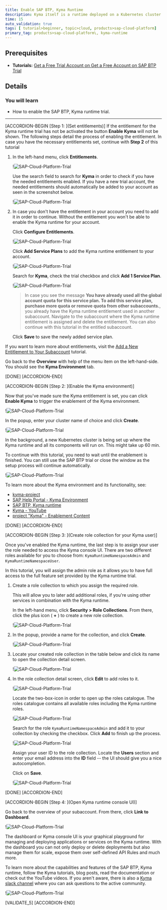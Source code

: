 ```yaml
---
title: Enable SAP BTP, Kyma Runtime
description: Kyma itself is a runtime deployed on a Kubernetes cluster and is using all sorts of services to provide you an easy to use environment for your applications and services to run in. For example, the Kyma runtime is using `Istio` to bring a Service Mesh to you. You will learn how to enable the SAP BTP, Kyma runtime.
time: 15
auto_validation: true
tags: [ tutorial>beginner, topic>cloud, products>sap-cloud-platform]
primary_tag: products>sap-cloud-platform\, kyma-runtime
---
```


## Prerequisites
 - **Tutorials:** [Get a Free Trial Account on Get a Free Account on SAP BTP Trial](hcp-create-trial-account)

## Details
### You will learn
  - How to enable the SAP BTP, Kyma runtime trial.

---

[ACCORDION-BEGIN [Step 1: ](Set entitlements)]
If the entitlement for the Kyma runtime trial has not be activated the button **Enable Kyma** will not be shown. The following steps detail the process of enabling the entitlement. In case you have the necessary entitlements set, continue with **Step 2** of this tutorial

1. In the left-hand menu, click **Entitlements**.

    !![SAP-Cloud-Platform-Trial](kyma-getting-started-01.png)

    Use the search field to search for **Kyma** in order to check if you have the needed entitlements enabled. If you have a new trial account, the needed entitlements should automatically be added to your account as seen in the screenshot below.

    !![SAP-Cloud-Platform-Trial](kyma-getting-started-02.png)

2. In case you don't have the entitlement in your account you need to add it in order to continue. Without the entitlement you won't be able to enable the Kyma runtime for your account.

    Click **Configure Entitlements**.

    !![SAP-Cloud-Platform-Trial](kyma-getting-started-02b.png)

    Click **Add Service Plans** to add the Kyma runtime entitlement to your account.

    !![SAP-Cloud-Platform-Trial](kyma-getting-started-02c.png)

    Search for **Kyma**, check the trial checkbox and click **Add 1 Service Plan**.

    !![SAP-Cloud-Platform-Trial](kyma-getting-started-02d.png)

    > In case you see the message **You have already used all the global account quota for this service plan. To add this service plan, purchase more quota or remove quota from other subaccounts.**, you already have the Kyma runtime entitlement used in another subaccount. Navigate to the subaccount where the Kyma runtime entitlement is assigned and delete the entitlement. You can also continue with this tutorial in the entitled subaccount.

    Click **Save** to save the newly added service plan.

If you want to learn more about entitlements, visit the [Add a New Entitlement to Your Subaccount](cp-cf-entitlements-add) tutorial.

Go back to the **Overview** with help of the menu item on the left-hand-side. You should see the **Kyma Environment** tab.

[DONE]
[ACCORDION-END]

[ACCORDION-BEGIN [Step 2: ](Enable the Kyma environment)]

Now that you've made sure the Kyma entitlement is set, you can click **Enable Kyma** to trigger the enablement of the Kyma environment.

!![SAP-Cloud-Platform-Trial](kyma-getting-started-03.png)

In the popup, enter your cluster name of choice and click **Create**.

!![SAP-Cloud-Platform-Trial](kyma-getting-started-03b.png)

In the background, a new Kubernetes cluster is being set up where the Kyma runtime and all its components will run on. This might take up 60 min.

To continue with this tutorial, you need to wait until the enablement is finished. You can still use the SAP BTP trial or close the window as the setup process will continue automatically.

!![SAP-Cloud-Platform-Trial](kyma-getting-started-03c.png)

To learn more about the Kyma environment and its functionality, see:

- [kyma-project](https://kyma-project.io/docs/)
- [SAP Help Portal - Kyma Environment](https://help.sap.com/viewer/3504ec5ef16548778610c7e89cc0eac3/Cloud/en-US/468c2f3c3ca24c2c8497ef9f83154c44.html)
- [SAP BTP, Kyma runtime](https://discovery-center.cloud.sap/serviceCatalog/kyma-runtime)
- [Kyma - YouTube](https://www.youtube.com/channel/UC8Q8bBtYe9gQN-dQ-_L8JvQ)
- [project "Kyma" - Enablement Content](https://www.youtube.com/playlist?list=PL6RpkC85SLQC33__v6BFLDcV32uy5D3Rz)

[DONE]
[ACCORDION-END]

[ACCORDION-BEGIN [Step 3: ](Create role collection for your Kyma user)]

Once you've enabled the Kyma runtime, the last step is to assign your user the role needed to access the Kyma console UI. There are two different roles available for you to choose from: `KymaRuntimeNamespaceAdmin` and `KymaRuntimeNamespaceUser`.

In this tutorial, you will assign the admin role as it allows you to have full access to the full feature set provided by the Kyma runtime trial.

1. Create a role collection to which you assign the required role.

    This will allow you to later add additional roles, if you're using other services in combination with the Kyma runtime.

    In the left-hand menu, click **Security > Role Collections**. From there, click the plus icon ( **+** ) to  create a new role collection.

    !![SAP-Cloud-Platform-Trial](kyma-getting-started-04.png)

2. In the popup, provide a name for the collection, and click **Create**.

    !![SAP-Cloud-Platform-Trial](kyma-getting-started-05.png)

3. Locate your created role collection in the table below and click its name to open the collection detail screen.

    !![SAP-Cloud-Platform-Trial](kyma-getting-started-06.png)

4. In the role collection detail screen, click **Edit** to add roles to it.

    !![SAP-Cloud-Platform-Trial](kyma-getting-started-07.png)

    Locate the two-box-icon in order to open up the roles catalogue. The roles catalogue contains all available roles including the Kyma runtime roles.

    !![SAP-Cloud-Platform-Trial](kyma-getting-started-08.png)

    Search for the role `KymaRuntimeNamespaceAdmin` and add it to your collection by checking the checkbox. Click **Add** to finish up the process.

    !![SAP-Cloud-Platform-Trial](kyma-getting-started-09.png)

    Assign your user ID to the role collection. Locate the **Users** section and enter your email address into the **ID** field -- the UI should give you a nice autocompletion.

    Click on **Save**.

    !![SAP-Cloud-Platform-Trial](kyma-getting-started-10.png)

[DONE]
[ACCORDION-END]

[ACCORDION-BEGIN [Step 4: ](Open Kyma runtime console UI)]

Go back to the overview of your subaccount. From there, click **Link to Dashboard**.

!![SAP-Cloud-Platform-Trial](kyma-getting-started-11.png)

The dashboard or Kyma console UI is your graphical playground for managing and deploying applications or services on the Kyma runtime. With the dashboard you can not only deploy or delete deployments but also manage them for scale, expose them over self-defined API Rules and much more.

To learn more about the capabilities and features of the SAP BTP, Kyma runtime, follow the Kyma tutorials, blog posts, read the documentation or check out the YouTube videos. If you aren't aware, there is also a [Kyma slack channel](https://kyma-community.slack.com/) where you can ask questions to the active community.

!![SAP-Cloud-Platform-Trial](kyma-getting-started-12.png)

[VALIDATE_5]
[ACCORDION-END]
